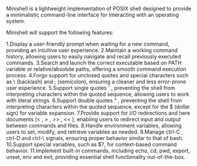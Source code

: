 Minishell is a lightweight implementation of POSIX shell designed to provide a minimalistic command-line interface for interacting with an operating system.

Minishell will support the following features:

1.Display a user-friendly prompt when waiting for a new command, providing an intuitive user experience.
2.Maintain a working command history, allowing users to easily navigate and recall previously executed commands.
3.Search and launch the correct executable based on PATH variable or relative/absolute paths, offering a smooth command execution process.
4.Forgo support for unclosed quotes and special characters such as \ (backlash) and ; (semicolon), ensuring a cleaner and less error-prone user experience.
5.Support single quotes ' , preventing the shell from interpreting characters within the quoted sequence, allowing users to work with literal strings.
6.Support double quotes " , preventing the shell from interpreting characters within the quoted sequence, except for the $ (dollar sign) for variable expansion.
7.Provide support for I/O redirections and here documents (< , > , >> , << ), enabling users to redirect input and output between commands and files.
8.Handle environment variables, allowing users to set, modify, and retrieve variables as needed.
9.Manage ctrl-C , ctrl-D and ctrl-\ signals, ensuring proper behavior similar to that of bash.
10.Support special variables, such as $?, for context-based command behavior.
11.Implement built-in commands, including echo, cd, pwd, export, unset, env and exit, providing essential shell functionality out-of-the-box.

